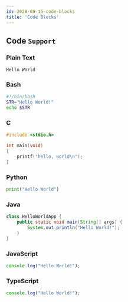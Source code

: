 ```yaml
---
id: 2020-09-16-code-blocks
title: 'Code Blocks'
---
```


## Code `Support`

### Plain Text

```plain text
Hello World
```

### Bash

```bash
#!/bin/bash
STR="Hello World!"
echo $STR
```

### C

```c
#include <stdio.h>

int main(void)
{
    printf("hello, world\n");
}
```

### Python

```python
print("Hello World")
```

### Java

```java
class HelloWorldApp {
    public static void main(String[] args) {
        System.out.println("Hello World!");
    }
}
```

### JavaScript

```javascript
console.log("Hello World!");
```

### TypeScript

```typescript
console.log("Hello World!");
```

